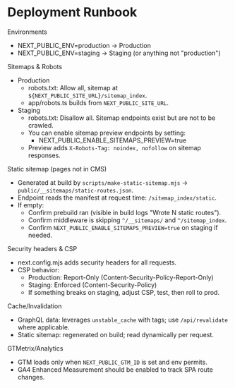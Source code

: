 Deployment Runbook
===================

Environments
- NEXT_PUBLIC_ENV=production → Production
- NEXT_PUBLIC_ENV=staging    → Staging (or anything not "production")

Sitemaps & Robots
- Production
  - robots.txt: Allow all, sitemap at `${NEXT_PUBLIC_SITE_URL}/sitemap_index`.
  - app/robots.ts builds from `NEXT_PUBLIC_SITE_URL`.
- Staging
  - robots.txt: Disallow all. Sitemap endpoints exist but are not to be crawled.
  - You can enable sitemap preview endpoints by setting:
    - NEXT_PUBLIC_ENABLE_SITEMAPS_PREVIEW=true
  - Preview adds `X-Robots-Tag: noindex, nofollow` on sitemap responses.

Static sitemap (pages not in CMS)
- Generated at build by `scripts/make-static-sitemap.mjs` → `public/__sitemaps/static-routes.json`.
- Endpoint reads the manifest at request time: `/sitemap_index/static`.
- If empty:
  - Confirm prebuild ran (visible in build logs "Wrote N static routes").
  - Confirm middleware is skipping `^/__sitemaps/` and `^/sitemap_index`.
  - Confirm `NEXT_PUBLIC_ENABLE_SITEMAPS_PREVIEW=true` on staging if needed.

Security headers & CSP
- next.config.mjs adds security headers for all requests.
- CSP behavior:
  - Production: Report-Only (Content-Security-Policy-Report-Only)
  - Staging: Enforced (Content-Security-Policy)
  - If something breaks on staging, adjust CSP, test, then roll to prod.

Cache/Invalidation
- GraphQL data: leverages `unstable_cache` with tags; use `/api/revalidate` where applicable.
- Static sitemap: regenerated on build; read dynamically per request.

GTMetrix/Analytics
- GTM loads only when `NEXT_PUBLIC_GTM_ID` is set and env permits.
- GA4 Enhanced Measurement should be enabled to track SPA route changes.
